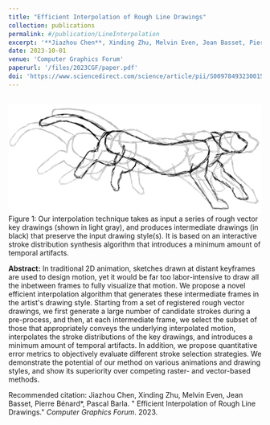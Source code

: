 ```yaml
---
title: "Efficient Interpolation of Rough Line Drawings"
collection: publications
permalink: #/publication/LineInterpolation
excerpt: '**Jiazhou Chen**, Xinding Zhu, Melvin Even, Jean Basset, Pierre Bénard, Pascal Barla'
date: 2023-10-01
venue: 'Computer Graphics Forum'
paperurl: '/files/2023CGF/paper.pdf'
doi: 'https://www.sciencedirect.com/science/article/pii/S0097849323001577?via%3Dihub'
---
```

<br/><img src='/files/2023CGF/graphics-abstract.png' alt=""><br>
Figure 1: Our interpolation technique takes as input a series of rough vector key drawings (shown in light gray), and produces intermediate drawings (in black) that preserve the input drawing style(s). It is based on an interactive stroke distribution synthesis algorithm that introduces a minimum amount of temporal artifacts.

<b>Abstract:</b> In traditional 2D animation, sketches drawn at distant keyframes are used to design motion, yet it would be far too labor-intensive to draw all the inbetween frames to fully visualize that motion. We propose a novel efficient interpolation algorithm that generates these intermediate frames in the artist's drawing style. Starting from a set of registered rough vector drawings, we first generate a large number of candidate strokes during a pre-process, and then, at each intermediate frame, we select the subset of those that appropriately conveys the underlying interpolated motion, interpolates the stroke distributions of the key drawings, and introduces a minimum amount of temporal artifacts. In addition, we propose quantitative error metrics to objectively evaluate different stroke selection strategies. We demonstrate the potential of our method on various animations and drawing styles, and show its superiority over competing raster- and vector-based methods.


Recommended citation: Jiazhou Chen, Xinding Zhu, Melvin Even, Jean Basset, Pierre Bénard*, Pascal Barla. &quot; Efficient Interpolation of Rough Line Drawings.&quot; <i>Computer Graphics Forum</i>. 2023.
